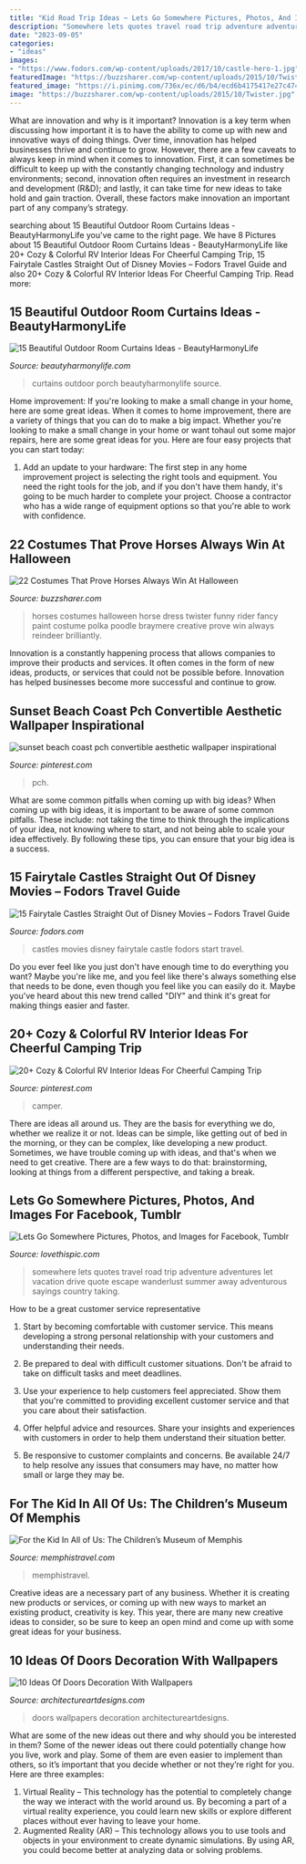 ```yaml
---
title: "Kid Road Trip Ideas ~ Lets Go Somewhere Pictures, Photos, And Images For Facebook, Tumblr"
description: "Somewhere lets quotes travel road trip adventure adventures let vacation drive quote escape wanderlust summer away adventurous sayings country taking"
date: "2023-09-05"
categories:
- "ideas"
images:
- "https://www.fodors.com/wp-content/uploads/2017/10/castle-hero-1.jpg"
featuredImage: "https://buzzsharer.com/wp-content/uploads/2015/10/Twister.jpg"
featured_image: "https://i.pinimg.com/736x/ec/d6/b4/ecd6b4175417e27c47405d9e58ee21c4.jpg"
image: "https://buzzsharer.com/wp-content/uploads/2015/10/Twister.jpg"
---
```



What are innovation and why is it important?
Innovation is a key term when discussing how important it is to have the ability to come up with new and innovative ways of doing things. Over time, innovation has helped businesses thrive and continue to grow. However, there are a few caveats to always keep in mind when it comes to innovation. First, it can sometimes be difficult to keep up with the constantly changing technology and industry environments; second, innovation often requires an investment in research and development (R&D); and lastly, it can take time for new ideas to take hold and gain traction. Overall, these factors make innovation an important part of any company’s strategy.

	

		
searching about 15 Beautiful Outdoor Room Curtains Ideas - BeautyHarmonyLife you've came to the right page. We have 8 Pictures about 15 Beautiful Outdoor Room Curtains Ideas - BeautyHarmonyLife like 20+ Cozy &amp; Colorful RV Interior Ideas For Cheerful Camping Trip, 15 Fairytale Castles Straight Out of Disney Movies – Fodors Travel Guide and also 20+ Cozy &amp; Colorful RV Interior Ideas For Cheerful Camping Trip. Read more:
		
    
## 15 Beautiful Outdoor Room Curtains Ideas - BeautyHarmonyLife

<img loading=lazy src="https://beautyharmonylife.com/wp-content/uploads/2014/05/Porch-with-Curtains-6_wm1.jpg" onerror="this.onerror=null;this.src='https://tse1.mm.bing.net/th?id=OIP.Bz04R-8mB3cgscJhn5xb9AHaIk&amp;pid=15.1';" alt="15 Beautiful Outdoor Room Curtains Ideas - BeautyHarmonyLife">

_Source: beautyharmonylife.com_

>curtains outdoor porch beautyharmonylife source. 

	

Home improvement: If you're looking to make a small change in your home, here are some great ideas.
When it comes to home improvement, there are a variety of things that you can do to make a big impact. Whether you're looking to make a small change in your home or want tohaul out some major repairs, here are some great ideas for you. Here are four easy projects that you can start today:
1) Add an update to your hardware: The first step in any home improvement project is selecting the right tools and equipment. You need the right tools for the job, and if you don't have them handy, it's going to be much harder to complete your project. Choose a contractor who has a wide range of equipment options so that you're able to work with confidence.

    
## 22 Costumes That Prove Horses Always Win At Halloween

<img loading=lazy src="https://buzzsharer.com/wp-content/uploads/2015/10/Twister.jpg" onerror="this.onerror=null;this.src='https://tse3.mm.bing.net/th?id=OIP.BY10d2LEcVsfxdTC-tByFwHaF0&amp;pid=15.1';" alt="22 Costumes That Prove Horses Always Win At Halloween">

_Source: buzzsharer.com_

>horses costumes halloween horse dress twister funny rider fancy paint costume polka poodle braymere creative prove win always reindeer brilliantly. 

	

Innovation is a constantly happening process that allows companies to improve their products and services. It often comes in the form of new ideas, products, or services that could not be possible before. Innovation has helped businesses become more successful and continue to grow.

    
## Sunset Beach Coast Pch Convertible Aesthetic Wallpaper Inspirational

<img loading=lazy src="https://i.pinimg.com/736x/ec/d6/b4/ecd6b4175417e27c47405d9e58ee21c4.jpg" onerror="this.onerror=null;this.src='https://tse2.mm.bing.net/th?id=OIP.EU8Ef8nz7PFdqn25QezzxQHaFP&amp;pid=15.1';" alt="sunset beach coast pch convertible aesthetic wallpaper inspirational">

_Source: pinterest.com_

>pch. 

	

What are some common pitfalls when coming up with big ideas?
When coming up with big ideas, it is important to be aware of some common pitfalls. These include: not taking the time to think through the implications of your idea, not knowing where to start, and not being able to scale your idea effectively. By following these tips, you can ensure that your big idea is a success.

    
## 15 Fairytale Castles Straight Out Of Disney Movies – Fodors Travel Guide

<img loading=lazy src="https://www.fodors.com/wp-content/uploads/2017/10/castle-hero-1.jpg" onerror="this.onerror=null;this.src='https://tse3.mm.bing.net/th?id=OIP.5ckkNvdj_VGQn-iMQaLdzwHaE8&amp;pid=15.1';" alt="15 Fairytale Castles Straight Out of Disney Movies – Fodors Travel Guide">

_Source: fodors.com_

>castles movies disney fairytale castle fodors start travel. 

	

Do you ever feel like you just don't have enough time to do everything you want? Maybe you're like me, and you feel like there's always something else that needs to be done, even though you feel like you can easily do it. Maybe you've heard about this new trend called "DIY" and think it's great for making things easier and faster.

    
## 20+ Cozy &amp; Colorful RV Interior Ideas For Cheerful Camping Trip

<img loading=lazy src="https://i.pinimg.com/736x/27/f7/31/27f73111ca1cf2d51a7e0fafaac8f883.jpg" onerror="this.onerror=null;this.src='https://tse2.mm.bing.net/th?id=OIP.7mTV8gDFAmbOpJR75iZT3gHaJ3&amp;pid=15.1';" alt="20+ Cozy &amp; Colorful RV Interior Ideas For Cheerful Camping Trip">

_Source: pinterest.com_

>camper. 

	

There are ideas all around us. They are the basis for everything we do, whether we realize it or not. Ideas can be simple, like getting out of bed in the morning, or they can be complex, like developing a new product. Sometimes, we have trouble coming up with ideas, and that's when we need to get creative. There are a few ways to do that: brainstorming, looking at things from a different perspective, and taking a break.

    
## Lets Go Somewhere Pictures, Photos, And Images For Facebook, Tumblr

<img loading=lazy src="http://www.lovethispic.com/uploaded_images/33397-Lets-Go-Somewhere.jpg" onerror="this.onerror=null;this.src='https://tse4.mm.bing.net/th?id=OIP.g1G3M5PCVUODqXdGIk77ogHaLI&amp;pid=15.1';" alt="Lets Go Somewhere Pictures, Photos, and Images for Facebook, Tumblr">

_Source: lovethispic.com_

>somewhere lets quotes travel road trip adventure adventures let vacation drive quote escape wanderlust summer away adventurous sayings country taking. 

	

How to be a great customer service representative
1. Start by becoming comfortable with customer service. This means developing a strong personal relationship with your customers and understanding their needs.
2. Be prepared to deal with difficult customer situations. Don't be afraid to take on difficult tasks and meet deadlines.

3. Use your experience to help customers feel appreciated. Show them that you're committed to providing excellent customer service and that you care about their satisfaction.

4. Offer helpful advice and resources. Share your insights and experiences with customers in order to help them understand their situation better.

5. Be responsive to customer complaints and concerns. Be available 24/7 to help resolve any issues that consumers may have, no matter how small or large they may be.

    
## For The Kid In All Of Us: The Children’s Museum Of Memphis

<img loading=lazy src="https://www.memphistravel.com/sites/default/files/styles/slideshow_slide_large/public/legacy_drupal_7_images/ChildrenMuseum_AJZ_5443.jpg?itok=9OsE55mW" onerror="this.onerror=null;this.src='https://tse3.mm.bing.net/th?id=OIP.zSJvhgGkbQ4B_PvaznmztQHaEo&amp;pid=15.1';" alt="For the Kid In All of Us: The Children’s Museum of Memphis">

_Source: memphistravel.com_

>memphistravel. 

	

Creative ideas are a necessary part of any business. Whether it is creating new products or services, or coming up with new ways to market an existing product, creativity is key. This year, there are many new creative ideas to consider, so be sure to keep an open mind and come up with some great ideas for your business.

    
## 10 Ideas Of Doors Decoration With Wallpapers

<img loading=lazy src="https://www.architectureartdesigns.com/wp-content/uploads/2013/03/ArchitectureArtDesigns-528.jpg" onerror="this.onerror=null;this.src='https://tse1.mm.bing.net/th?id=OIP.8D1KoP6SImpSoLxzAsSrpgAAAA&amp;pid=15.1';" alt="10 Ideas Of Doors Decoration With Wallpapers">

_Source: architectureartdesigns.com_

>doors wallpapers decoration architectureartdesigns. 

	

What are some of the new ideas out there and why should you be interested in them?
Some of the newer ideas out there could potentially change how you live, work and play. Some of them are even easier to implement than others, so it’s important that you decide whether or not they’re right for you. Here are three examples: 
1) Virtual Reality – This technology has the potential to completely change the way we interact with the world around us. By becoming a part of a virtual reality experience, you could learn new skills or explore different places without ever having to leave your home. 
2) Augmented Reality (AR) – This technology allows you to use tools and objects in your environment to create dynamic simulations. By using AR, you could become better at analyzing data or solving problems.

